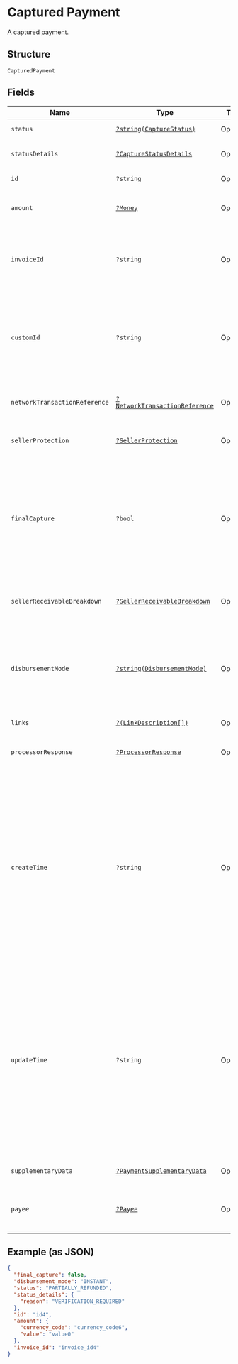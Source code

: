 
# Captured Payment

A captured payment.

## Structure

`CapturedPayment`

## Fields

| Name | Type | Tags | Description | Getter | Setter |
|  --- | --- | --- | --- | --- | --- |
| `status` | [`?string(CaptureStatus)`](../../doc/models/capture-status.md) | Optional | The status of the captured payment. | getStatus(): ?string | setStatus(?string status): void |
| `statusDetails` | [`?CaptureStatusDetails`](../../doc/models/capture-status-details.md) | Optional | The details of the captured payment status. | getStatusDetails(): ?CaptureStatusDetails | setStatusDetails(?CaptureStatusDetails statusDetails): void |
| `id` | `?string` | Optional | The PayPal-generated ID for the captured payment. | getId(): ?string | setId(?string id): void |
| `amount` | [`?Money`](../../doc/models/money.md) | Optional | The currency and amount for a financial transaction, such as a balance or payment due. | getAmount(): ?Money | setAmount(?Money amount): void |
| `invoiceId` | `?string` | Optional | The API caller-provided external invoice number for this order. Appears in both the payer's transaction history and the emails that the payer receives. | getInvoiceId(): ?string | setInvoiceId(?string invoiceId): void |
| `customId` | `?string` | Optional | The API caller-provided external ID. Used to reconcile API caller-initiated transactions with PayPal transactions. Appears in transaction and settlement reports.<br><br>**Constraints**: *Maximum Length*: `127` | getCustomId(): ?string | setCustomId(?string customId): void |
| `networkTransactionReference` | [`?NetworkTransactionReference`](../../doc/models/network-transaction-reference.md) | Optional | Reference values used by the card network to identify a transaction. | getNetworkTransactionReference(): ?NetworkTransactionReference | setNetworkTransactionReference(?NetworkTransactionReference networkTransactionReference): void |
| `sellerProtection` | [`?SellerProtection`](../../doc/models/seller-protection.md) | Optional | The level of protection offered as defined by [PayPal Seller Protection for Merchants](https://www.paypal.com/us/webapps/mpp/security/seller-protection). | getSellerProtection(): ?SellerProtection | setSellerProtection(?SellerProtection sellerProtection): void |
| `finalCapture` | `?bool` | Optional | Indicates whether you can make additional captures against the authorized payment. Set to `true` if you do not intend to capture additional payments against the authorization. Set to `false` if you intend to capture additional payments against the authorization.<br><br>**Default**: `false` | getFinalCapture(): ?bool | setFinalCapture(?bool finalCapture): void |
| `sellerReceivableBreakdown` | [`?SellerReceivableBreakdown`](../../doc/models/seller-receivable-breakdown.md) | Optional | The detailed breakdown of the capture activity. This is not available for transactions that are in pending state. | getSellerReceivableBreakdown(): ?SellerReceivableBreakdown | setSellerReceivableBreakdown(?SellerReceivableBreakdown sellerReceivableBreakdown): void |
| `disbursementMode` | [`?string(DisbursementMode)`](../../doc/models/disbursement-mode.md) | Optional | The funds that are held on behalf of the merchant.<br><br>**Default**: `DisbursementMode::INSTANT`<br><br>**Constraints**: *Minimum Length*: `1`, *Maximum Length*: `16`, *Pattern*: `^[A-Z_]+$` | getDisbursementMode(): ?string | setDisbursementMode(?string disbursementMode): void |
| `links` | [`?(LinkDescription[])`](../../doc/models/link-description.md) | Optional | An array of related [HATEOAS links](/docs/api/reference/api-responses/#hateoas-links). | getLinks(): ?array | setLinks(?array links): void |
| `processorResponse` | [`?ProcessorResponse`](../../doc/models/processor-response.md) | Optional | The processor response information for payment requests, such as direct credit card transactions. | getProcessorResponse(): ?ProcessorResponse | setProcessorResponse(?ProcessorResponse processorResponse): void |
| `createTime` | `?string` | Optional | The date and time, in [Internet date and time format](https://tools.ietf.org/html/rfc3339#section-5.6). Seconds are required while fractional seconds are optional.<blockquote><strong>Note:</strong> The regular expression provides guidance but does not reject all invalid dates.</blockquote><br><br>**Constraints**: *Minimum Length*: `20`, *Maximum Length*: `64`, *Pattern*: `^[0-9]{4}-(0[1-9]\|1[0-2])-(0[1-9]\|[1-2][0-9]\|3[0-1])[T,t]([0-1][0-9]\|2[0-3]):[0-5][0-9]:([0-5][0-9]\|60)([.][0-9]+)?([Zz]\|[+-][0-9]{2}:[0-9]{2})$` | getCreateTime(): ?string | setCreateTime(?string createTime): void |
| `updateTime` | `?string` | Optional | The date and time, in [Internet date and time format](https://tools.ietf.org/html/rfc3339#section-5.6). Seconds are required while fractional seconds are optional.<blockquote><strong>Note:</strong> The regular expression provides guidance but does not reject all invalid dates.</blockquote><br><br>**Constraints**: *Minimum Length*: `20`, *Maximum Length*: `64`, *Pattern*: `^[0-9]{4}-(0[1-9]\|1[0-2])-(0[1-9]\|[1-2][0-9]\|3[0-1])[T,t]([0-1][0-9]\|2[0-3]):[0-5][0-9]:([0-5][0-9]\|60)([.][0-9]+)?([Zz]\|[+-][0-9]{2}:[0-9]{2})$` | getUpdateTime(): ?string | setUpdateTime(?string updateTime): void |
| `supplementaryData` | [`?PaymentSupplementaryData`](../../doc/models/payment-supplementary-data.md) | Optional | The supplementary data. | getSupplementaryData(): ?PaymentSupplementaryData | setSupplementaryData(?PaymentSupplementaryData supplementaryData): void |
| `payee` | [`?Payee`](../../doc/models/payee.md) | Optional | The details for the merchant who receives the funds and fulfills the order. The merchant is also known as the payee. | getPayee(): ?Payee | setPayee(?Payee payee): void |

## Example (as JSON)

```json
{
  "final_capture": false,
  "disbursement_mode": "INSTANT",
  "status": "PARTIALLY_REFUNDED",
  "status_details": {
    "reason": "VERIFICATION_REQUIRED"
  },
  "id": "id4",
  "amount": {
    "currency_code": "currency_code6",
    "value": "value0"
  },
  "invoice_id": "invoice_id4"
}
```

